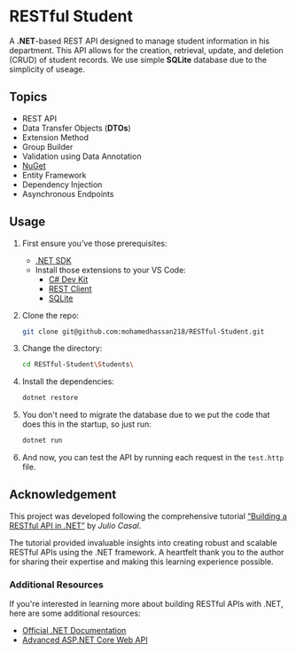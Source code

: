 # RESTful Student

A **.NET**-based REST API designed to manage student information in his department. This API allows for the creation, retrieval, update, and deletion (CRUD) of student records. We use simple **SQLite** database due to the simplicity of useage.

## Topics 
- REST API
- Data Transfer Objects (**DTOs**)
- Extension Method
- Group Builder
- Validation using Data Annotation
- [NuGet](https://nuget.org)
- Entity Framework
- Dependency Injection
- Asynchronous Endpoints


## Usage

1. First ensure you've those prerequisites:
   - [.NET SDK](https://dotnet.microsoft.com/en-us/download)
   - Install those extensions to your VS Code:
     - [C# Dev Kit](https://marketplace.visualstudio.com/items?itemName=ms-dotnettools.csdevkit)
     - [REST Client](https://marketplace.visualstudio.com/items?itemName=humao.rest-client)
     - [SQLite](https://marketplace.visualstudio.com/items?itemName=alexcvzz.vscode-sqlite)

2. Clone the repo:
   ```bash
   git clone git@github.com:mohamedhassan218/RESTful-Student.git
   ```

3. Change the directory:
    ```bash
    cd RESTful-Student\Students\
    ```

4. Install the dependencies:
   ```bash
   dotnet restore
   ```
   
5. You don't need to migrate the database due to we put the code that does this in the startup, so just run:
    ```bash
    dotnet run
    ```

6. And now, you can test the API by running each request in the `test.http` file.


## Acknowledgement

This project was developed following the comprehensive tutorial [“Building a RESTful API in .NET”](https://youtu.be/AhAxLiGC7Pc?si=aUeo7nPsE-94gsRR) by *Julio Casal*. 

The tutorial provided invaluable insights into creating robust and scalable RESTful APIs using the .NET framework. A heartfelt thank you to the author for sharing their expertise and making this learning experience possible.

### Additional Resources

If you're interested in learning more about building RESTful APIs with .NET, here are some additional resources:

- [Official .NET Documentation](https://docs.microsoft.com/en-us/dotnet/)
- [Advanced ASP.NET Core Web API](https://docs.microsoft.com/en-us/aspnet/core/web-api/?view=aspnetcore-5.0)